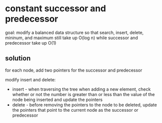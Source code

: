 # constant successor and predecessor

goal: modify a balanced data structure so that search, insert, delete, mininum, and maximum still take up O(log n) while successor and predecessor take up O(1)

## solution

for each node, add two pointers for the successor and predecessor

modify insert and delete:

- insert - when traversing the tree when adding a new element, check whether or not the number is greater than or less than the value of the node being inserted and update the pointers
- delete - before removing the pointers to the node to be deleted, update the pointers that point to the current node as the successor or predecessor
